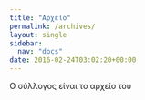 ```yaml
---
title: "Αρχείο"
permalink: /archives/
layout: single
sidebar:
  nav: "docs"
date: 2016-02-24T03:02:20+00:00
---
```


Ο σύλλογος είναι το αρχείο του
